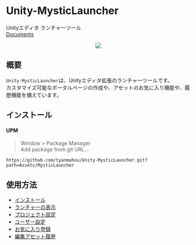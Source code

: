 ﻿# Unity-MysticLauncher
Unityエディタ ランチャーツール  
[Documents](https://github.com/tyanmahou/Unity-MysticLauncher/wiki)

<p align="center">
<img src="https://github.com/user-attachments/assets/001e2d0b-39ca-44f5-9403-e29de9cba473"/>
</p>

## 概要
`Unity-MysticLauncher`は、Unityエディタ拡張のランチャーツールです。  
カスタマイズ可能なポータルページの作成や、アセットのお気に入り機能や、履歴機能を備えています。

## インストール

#### UPM

> Window > Package Manager  
> Add package from git URL...

```
https://github.com/tyanmahou/Unity-MysticLauncher.git?path=Assets/MysticLauncher
```

## 使用方法

- [インストール](https://github.com/tyanmahou/Unity-MysticLauncher/wiki/%E3%82%A4%E3%83%B3%E3%82%B9%E3%83%88%E3%83%BC%E3%83%AB)
- [ランチャーの表示](https://github.com/tyanmahou/Unity-MysticLauncher/wiki/%E3%83%A9%E3%83%B3%E3%83%81%E3%83%A3%E3%83%BC%E3%81%AE%E8%A1%A8%E7%A4%BA)
- [プロジェクト設定](https://github.com/tyanmahou/Unity-MysticLauncher/wiki/%E3%83%97%E3%83%AD%E3%82%B8%E3%82%A7%E3%82%AF%E3%83%88%E8%A8%AD%E5%AE%9A)
- [ユーザー設定](https://github.com/tyanmahou/Unity-MysticLauncher/wiki/%E3%83%A6%E3%83%BC%E3%82%B6%E3%83%BC%E8%A8%AD%E5%AE%9A)
- [お気に入り登録](https://github.com/tyanmahou/Unity-MysticLauncher/wiki/%E3%81%8A%E6%B0%97%E3%81%AB%E5%85%A5%E3%82%8A%E7%99%BB%E9%8C%B2)
- [編集アセット履歴](https://github.com/tyanmahou/Unity-MysticLauncher/wiki/%E7%B7%A8%E9%9B%86%E3%82%A2%E3%82%BB%E3%83%83%E3%83%88%E5%B1%A5%E6%AD%B4)
